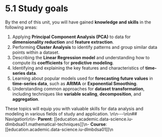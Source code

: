 # 5.1 Study goals

By the end of this unit, you will have gained **knowledge and skills** in the following areas:

1. Applying **Principal Component Analysis (PCA)** to data for **dimensionality reduction** and **feature extraction**.
2. Performing **Cluster Analysis** to identify patterns and group similar data points within a dataset.
3. Describing the **Linear Regression model** and understanding how to compute its **coefficients** for **predictive modeling**.
4. Identifying and explaining the key features and characteristics of **time-series data**.
5. Learning about popular models used for **forecasting future values** in **time-series data**, such as **ARIMA** or **Exponential Smoothing**.
6. Understanding common approaches for **dataset transformation**, including techniques like **variable scaling**, **decomposition**, and **aggregation**.

These topics will equip you with valuable skills for data analysis and modeling in various fields of study and application.
\n\n---\n\n## Navigation\n\n- **Parent**: [[education.academic.data-science.iu-dlmbdsa01.mathematical-techniques]]\n- **Course**: [[education.academic.data-science.iu-dlmbdsa01]]\n